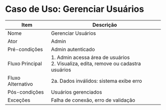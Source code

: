 # Caso de Uso: Gerenciar Usuários

| Item             | Descrição                                                                 |
|------------------|--------------------------------------------------------------------------|
| Nome             | Gerenciar Usuários                                                       |
| Ator             | Admin                                                                    |
| Pré-condições    | Admin autenticado                                                        |
| Fluxo Principal  | 1. Admin acessa área de usuários<br>2. Visualiza, edita, remove ou cadastra usuários |
| Fluxo Alternativo| 2a. Dados inválidos: sistema exibe erro                                  |
| Pós-condições    | Usuários gerenciados                                                     |
| Exceções         | Falha de conexão, erro de validação                                      | 